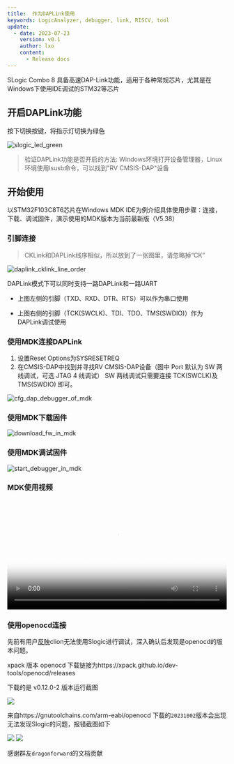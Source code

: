 ```yaml
---
title:  作为DAPLink使用
keywords: LogicAnalyzer, debugger, link, RISCV, tool
update:
  - date: 2023-07-23
    version: v0.1
    author: lxo
    content:
      - Release docs
---
```


SLogic Combo 8 具备高速DAP-Link功能，适用于各种常规芯片，尤其是在Windows下使用IDE调试的STM32等芯片

## 开启DAPLink功能

按下切换按键，将指示灯切换为绿色

![slogic_led_green](./assets/use_daplink_function/slogic_led_green.png)

> 验证DAPLink功能是否开启的方法:
> Windows环境打开设备管理器，Linux环境使用lsusb命令，可以找到"RV CMSIS-DAP"设备

## 开始使用

以STM32F103C8T6芯片在Windows MDK IDE为例介绍具体使用步骤：连接，下载、调试固件，演示使用的MDK版本为当前最新版（V5.38）

### 引脚连接

> CKLink和DAPLink线序相似，所以放到了一张图里，请忽略掉“CK”

![daplink_cklink_line_order](./assets/use_daplink_function/daplink_cklink_line_order.png)

DAPLink模式下可以同时支持一路DAPLink和一路UART

- 上图左侧的引脚（TXD、RXD、DTR、RTS）可以作为串口使用

- 上图右侧的引脚（TCK(SWCLK)、TDI、TDO、TMS(SWDIO)）作为DAPLink调试使用

### 使用MDK连接DAPLink

1. 设置Reset Options为SYSRESETREQ
2. 在CMSIS-DAP中找到并寻找RV CMSIS-DAP设备（图中 Port 默认为 SW 两线调试，可选 JTAG 4 线调试）
SW 两线调试只需要连接 TCK(SWCLK)及 TMS(SWDIO) 即可。

![cfg_dap_debugger_of_mdk](./assets/use_daplink_function/cfg_dap_debugger_of_mdk.png)

### 使用MDK下载固件

![download_fw_in_mdk](./assets/use_daplink_function/download_fw_in_mdk.png)

### 使用MDK调试固件

![start_debugger_in_mdk](./assets/use_daplink_function/start_debugger_in_mdk.png)

### MDK使用视频

<p align="center">
  <video src="./assets/use_daplink_function/slogic_daplink_keil_usage.mp4"
    width="100%" controls="controls" autoplay="autoplay"
    x5-playsinline=""
 		playsinline
 		webkit-playsinline="true"
 		poster="./assets/use_daplink_function/start_debugger_in_mdk.png"
 		preload="auto"
  >
  </video>
</p>

### 使用openocd连接

先前有用户[反映](https://maixhub.com/discussion/100020)clion无法使用Slogic进行调试，深入确认后发现是openocd的版本问题。

xpack 版本 openocd 下载链接为https://xpack.github.io/dev-tools/openocd/releases

下载的是 v0.12.0-2 版本运行截图

![](./assets/use_daplink_function/xpack_openocd.png)

来自https://gnutoolchains.com/arm-eabi/openocd 下载的`20231002`版本会出现无法发现Slogic的问题，报错截图如下

![](./assets/use_daplink_function/gnu_openocd.png)
![](./assets/use_daplink_function/dap_clion_not_found.jpg)


感谢群友`dragonforward`的文档贡献